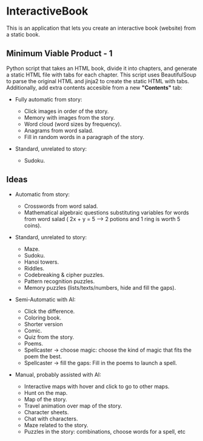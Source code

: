 # InteractiveBook
This is an application that lets you create an interactive book (website) from a static book.
## Minimum Viable Product - 1
Python script that takes an HTML book, divide it into chapters, and generate a static HTML file with tabs for each chapter. This script uses BeautifulSoup to parse the original HTML and jinja2 to create the static HTML with tabs. Additionally, add extra contents accesible from a new __"Contents"__ tab:
- Fully automatic from story:
    - Click images in order of the story.
    - Memory with images from the story.
    - Word cloud (word sizes by frequency).
    - Anagrams from word salad.
    - Fill in random words in a paragraph of the story.

- Standard, unrelated to story:
    - Sudoku.

## Ideas
- Automatic from story:
    - Crosswords from word salad.
    - Mathematical algebraic questions substituting variables for words from word salad ( 2x + y = 5 --> 2 potions and 1 ring is worth 5 coins).

- Standard, unrelated to story:
    - Maze.
    - Sudoku.
    - Hanoi towers.
    - Riddles.
    - Codebreaking & cipher puzzles.
    - Pattern recognition puzzles.
    - Memory puzzles (lists/texts/numbers, hide and fill the gaps).
    

- Semi-Automatic with AI:
    - Click the difference.
    - Coloring book.
    - Shorter version
    - Comic.
    - Quiz from the story.
    - Poems.
    - Spellcaster -> choose magic: choose the kind of magic that fits the poem the best.
    - Spellcaster -> fill the gaps: Fill in the poems to launch a spell.
    
- Manual, probably assisted with AI:
    - Interactive maps with hover and click to go to other maps.
    - Hunt on the map.
    - Map of the story.
    - Travel animation over map of the story.
    - Character sheets.
    - Chat with characters.
    - Maze related to the story.
    - Puzzles in the story: combinations, choose words for a spell, etc
    
